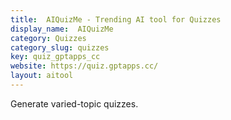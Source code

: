 ```yaml
---
title:  AIQuizMe - Trending AI tool for Quizzes
display_name:  AIQuizMe
category: Quizzes
category_slug: quizzes
key: quiz_gptapps_cc
website: https://quiz.gptapps.cc/
layout: aitool
---
```


Generate varied-topic quizzes.
